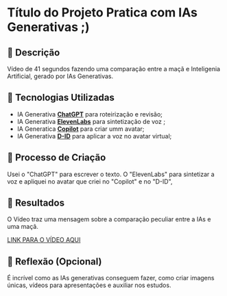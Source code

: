 # Título do Projeto Pratica com IAs Generativas ;)

## 📒 Descrição
Vídeo de 41 segundos fazendo uma comparação entre a maçã e Inteligenia Artificial, gerado por IAs Generativas.

## 🤖 Tecnologias Utilizadas

- IA Generativa **[ChatGPT](https://chat.openai.com)** para roteirização e revisão;
- IA Generativa **[ElevenLabs](https://https://elevenlabs.io/)** para sintetização de voz ;
- IA Generatica **[Copilot](https://copilot.microsoft.com/)** para criar umm avatar;
-  IA Generativa **[D-ID](https://www.d-id.com)**  para aplicar a voz no avatar virtual;


## 🧐 Processo de Criação
Usei o "ChatGPT" para escrever o texto. O "ElevenLabs" para sintetizar a voz e apliquei no avatar que criei no "Copilot" e no "D-ID",  

## 🚀 Resultados
O Vídeo traz uma mensagem sobre a comparação peculiar entre a IAs e uma maçã.

[LINK PARA O VÍDEO AQUI](https://github.com/user-attachments/assets/eccd0133-ecc1-4ed1-a28f-95afb20d9fec)

## 💭 Reflexão (Opcional)
É incrível como as IAs generativas conseguem fazer, como criar imagens únicas, vídeos para apresentações e auxiliar nos estudos.
